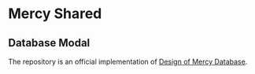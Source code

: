 # Mercy Shared

## Database Modal

The repository is an official implementation of
[Design of Mercy Database](https://github.com/SIT-Mercy/design/tree/master/Database).
